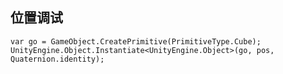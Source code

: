 ## 位置调试
    var go = GameObject.CreatePrimitive(PrimitiveType.Cube);
    UnityEngine.Object.Instantiate<UnityEngine.Object>(go, pos, Quaternion.identity);
